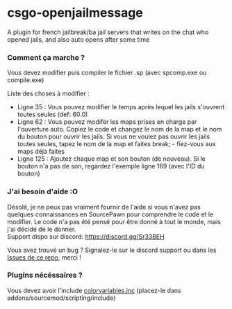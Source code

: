 # csgo-openjailmessage
A plugin for french jailbreak/ba jail servers that writes on the chat who opened jails, and also auto opens after some time

### Comment ça marche ?
Vous devez modifier puis compiler le fichier .sp (avec spcomp.exe ou compile.exe)

Liste des choses à modifier :
- Ligne 35 : Vous pouvez modifier le temps après lequel les jails s'ouvrent toutes seules (def: 60.0)
- Ligne 62 : Vous pouvez modifer les maps prises en charge par l'ouverture auto. Copiez le code et changez le nom de la map et le nom du bouton pour ouvrir les jails. Si vous ne voulez pas ouvrir les jails toutes seules, tapez le nom de la map et faites break; - fiez-vous aux maps déjà faites
- Ligne 125 : Ajoutez chaque map et son bouton (de nouveau). Si le bouton n'a pas de son, regardez l'exemple ligne 169 (avec l'ID du bouton)

### J'ai besoin d'aide :O
Désolé, je ne peux pas vraiment fournir de l'aide si vous n'avez pas quelques connaissances en SourcePawn pour comprendre le code et le modifier. Le code n'a pas été pensé pour être donné à tout le monde, mais j'ai décidé de le donner.\
Support dispo sur discord: https://discord.gg/Sr33BEH

Vous avez trouvé un bug ? Signalez-le sur le discord support ou dans les [Issues de ce repo](https://github.com/rlevet/csgo-openjailmessage/issues), merci !

### Plugins nécéssaires ?
Vous devez avoir l'include [colorvariables.inc](https://forums.alliedmods.net/showthread.php?t=267743) (placez-le dans addons/sourcemod/scripting/include)
